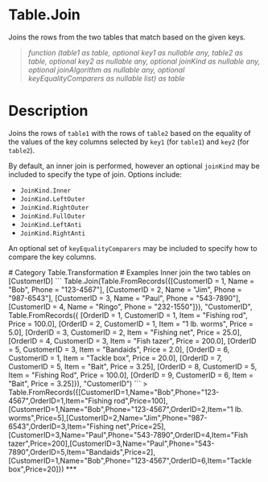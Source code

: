 ﻿# Table.Join
Joins the rows from the two tables that match based on the given keys.
> _function (table1 as table, optional key1 as nullable any, table2 as table, optional key2 as nullable any, optional joinKind as nullable any, optional joinAlgorithm as nullable any, optional keyEqualityComparers as nullable list) as table_
# Description 
<p>Joins the rows of <code>table1</code> with the rows of <code>table2</code> based on the equality of the values of the key columns selected by <code>key1</code> (for <code>table1</code>) and <code>key2</code> (for <code>table2</code>).</p>
<p>By default, an inner join is performed, however an optional <code>joinKind</code> may be included to specify the type of join. Options include:
    <ul>
<li><code>JoinKind.Inner</code></li>
<li><code>JoinKind.LeftOuter</code></li>
<li><code>JoinKind.RightOuter</code></li>
<li><code>JoinKind.FullOuter</code></li>
<li><code>JoinKind.LeftAnti</code></li>
<li><code>JoinKind.RightAnti</code></li>
</ul>

</p>
<p>An optional set of <code>keyEqualityComparers</code> may be included to specify how to compare the key columns.</p>
# Category 
Table.Transformation
# Examples 
Inner join the two tables on [CustomerID]
```
Table.Join(Table.FromRecords({[CustomerID = 1, Name = "Bob", Phone = "123-4567"], [CustomerID = 2, Name = "Jim", Phone = "987-6543"], [CustomerID = 3, Name = "Paul", Phone = "543-7890"],  [CustomerID = 4, Name = "Ringo", Phone = "232-1550"]}), "CustomerID", Table.FromRecords({ [OrderID = 1, CustomerID = 1, Item = "Fishing rod", Price = 100.0], [OrderID = 2, CustomerID = 1, Item = "1 lb. worms", Price = 5.0], [OrderID = 3, CustomerID = 2, Item = "Fishing net", Price = 25.0], [OrderID = 4, CustomerID = 3, Item = "Fish tazer", Price = 200.0], [OrderID = 5, CustomerID = 3, Item = "Bandaids", Price = 2.0], [OrderID = 6, CustomerID = 1, Item = "Tackle box", Price = 20.0], [OrderID = 7, CustomerID = 5, Item = "Bait", Price = 3.25], [OrderID = 8, CustomerID = 5, Item = "Fishing Rod", Price = 100.0], [OrderID = 9, CustomerID = 6, Item = "Bait", Price = 3.25]}), "CustomerID")
```
> Table.FromRecords({[CustomerID=1,Name="Bob",Phone="123-4567",OrderID=1,Item="Fishing rod",Price=100],[CustomerID=1,Name="Bob",Phone="123-4567",OrderID=2,Item="1 lb. worms",Price=5],[CustomerID=2,Name="Jim",Phone="987-6543",OrderID=3,Item="Fishing net",Price=25],[CustomerID=3,Name="Paul",Phone="543-7890",OrderID=4,Item="Fish tazer",Price=200],[CustomerID=3,Name="Paul",Phone="543-7890",OrderID=5,Item="Bandaids",Price=2],[CustomerID=1,Name="Bob",Phone="123-4567",OrderID=6,Item="Tackle box",Price=20]})
***
